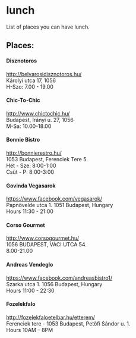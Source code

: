 # lunch
List of places you can have lunch.

## Places:

#### Disznotoros
http://belvarosidisznotoros.hu/  
Károlyi utca 17, 1056  
H-Szo: 7.00 - 19.00  

#### Chic-To-Chic
http://www.chictochic.hu/  
Budapest, Irányi u. 27, 1056  
M-Sa: 10.00-18.00  

#### Bonnie Bistro
http://bonnierestro.hu/  
1053 Budapest, Ferenciek Tere 5.   
Hét - Sze: 8:00-1:00  
Csüt - P: 8:00-3:00  

#### Govinda Vegasarok
https://www.facebook.com/vegasarok/  
Papnövelde utca 1. 1051 Budapest, Hungary  
Hours 11:30 - 21:00  

#### Corso Gourmet
http://www.corsogourmet.hu/  
1056 BUDAPEST, VÁCI UTCA 54.  
8.00-21.00   

#### Andreas Vendeglo
https://www.facebook.com/andreasbistro1/  
Szarka utca 1. 1056 Budapest, Hungary   
Hours 11:00 - 22:30

#### Fozelekfalo
http://fozelekfaloetelbar.hu/etterem/  
Ferenciek tere - 1053 Budapest, Petőfi Sándor u. 1.   
Hours 10AM – 8PM
